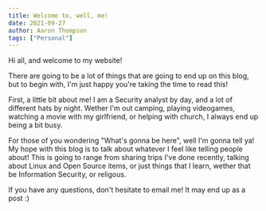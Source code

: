 ```yaml
---
title: Welcome to, well, me!
date: 2021-09-27
author: Aaron Thompson
tags: ["Personal"]
---
```


Hi all, and welcome to my website!

There are going to be a lot of things that are going to end up on this blog, but to begin with, I'm just happy you're taking the time to read this!

First, a little bit about me! I am a Security analyst by day, and a lot of different hats by night. Wether I'm out camping, playing videogames, watching a movie with my girlfriend, or helping with church, I always end up being a bit busy.

For those of you wondering "What's gonna be here", well I'm gonna tell ya! My hope with this blog is to talk about whatever I feel like telling people about! This is going to range from sharing trips I've done recently, talking about Linux and Open Source items, or just things that I learn, wether that be Information Security, or religous.

If you have any questions, don't hesitate to email me! It may end up as a post :)